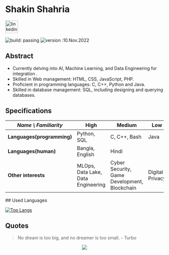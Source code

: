 # Shakin Shahria

 [<img src='https://cdn.jsdelivr.net/npm/simple-icons@3.0.1/icons/linkedin.svg' alt='linkedin' height='40'>](https://www.linkedin.com/in/shakin-shahria-277082229)  




![build: passing](https://img.shields.io/badge/build-passing-success)
![version :10.Nov.2022](https://img.shields.io/badge/version-10.nov.2022-informational)
<!--![profile count](https://komarev.com/ghpvc/?username=shakinshahria&color=red)-->


## Abstract

- Currently delving into AI, Machine Learning, and Data Engineering for integration .
- Skilled in Web management: HTML, CSS, JavaScript, PHP. 
- Proficient in programming languages: C, C++, Python and Java. 
- Skilled in database management: SQL, including designing and querying databases.



## Specifications
| *Name \ Familiarity* | High | Medium | Low |
| --------------- | --------------- | --------------- | ------------- |
| **Languages(programming)** |  Python, SQL | C, C++, Bash  | Java |
| **Languages(human)** | Bangla, English | Hindi |   |
| **Other interests** | MLOps, Data Lake, Data Engineering | Cyber Security, Game Development, Blockchain | Digital Privacy |

##&nbsp;Used Languages

[![Top Langs](https://github-readme-stats.vercel.app/api/top-langs/?username=shakin-shahria&layout=compact&bg_color=151515&text_color=ffffff&card_width=445&title_color=fff)](https://github.com/anuraghazra/github-readme-stats)

## Quotes
> No dream is too big, and no dreamer is too small. - Turbo

<p align="center">
  <img src="https://capsule-render.vercel.app/api?type=waving&color=gradient&height=60&section=footer"/>
</p>
